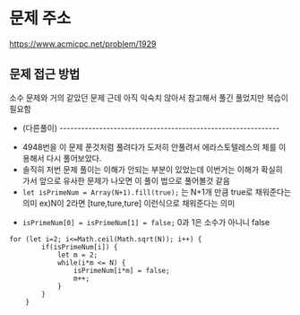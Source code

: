 # 문제 주소 
https://www.acmicpc.net/problem/1929

## 문제 접근 방법 
소수 문제와 거의 같았던 문제 근데 아직 익숙치 않아서 참고해서 풀긴 풀었지만 복습이 필요함 

- (다른풀이) -------------------------------------------------------------
* 4948번을 이 문제 푼것처럼 풀려다가 도저히 안풀려서 에라스토텔레스의 체를 이용해서 다시 풀어보았다.
* 솔직히 저번 문제 풀이는 이해가 안되는 부분이 있었는데 이번거는 이해가 확실히 가서 앞으로 유사한 문제가 나오면 이 풀이 법으로 풀어볼것 같음 
* ``` let isPrimeNum = Array(N+1).fill(true); ``` 는 N+1개 만큼 true로 채워준다는 의미  ex)N이 2라면 [ture,ture,ture] 이런식으로 채워준다는 의미 
+ ``` isPrimeNum[0] = isPrimeNum[1] = false; ``` 0과 1은 소수가 아니니 false 
``` 
for (let i=2; i<=Math.ceil(Math.sqrt(N)); i++) {
        if(isPrimeNum[i]) {
            let m = 2;
            while(i*m <= N) {
                isPrimeNum[i*m] = false;
                m++;
            }
        }
    }
```
